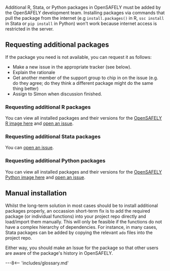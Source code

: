 Additional R, Stata, or Python packages in OpenSAFELY must be added by the OpenSAFELY development team.
Installing packages via commands that pull the package from the internet (e.g `install.packages()` in R, `ssc install` in Stata or `pip install` in Python) won't work because internet access is restricted in the server.

## Requesting additional packages

If the package you need is not available, you can request it as follows:

* Make a new issue in the appropriate tracker (see below).
* Explain the rationale
* Get another member of the support group to chip in on the issue (e.g. do they agree; do they think a different package might do the same thing better)
* Assign to Simon when discussion finished.

### Requesting additional R packages

You can view all installed packages and their versions for the
[OpenSAFELY R image
here](https://github.com/opensafely-core/r-docker/blob/master/packages.csv) and [open an
issue](https://github.com/opensafely-core/r-docker/issues).

### Requesting additional Stata packages

You can [open an
issue](https://github.com/opensafely-core/stata-docker/issues).

### Requesting additional Python packages

You can view all installed packages and their versions for the
[OpenSAFELY Python image
here](https://github.com/opensafely-core/python-docker/blob/main/requirements.in) and [open an
issue](https://github.com/opensafely-core/python-docker/issues).

## Manual installation

Whilst the long-term solution in most cases should be to install additional packages properly, an occassion short-term fix is to add the required package (or individual functions) into your project repo directly and load/import them manually.
This will only be feasible if the functions do not have a complex hierarchy of dependencies.
For instance, in many cases, Stata packages can be added by copying the relevant `ado` files into the project repo.

Either way, you should make an Issue for the package so that other users are aware of the package's history in OpenSAFELY.



---8<-- 'includes/glossary.md'
